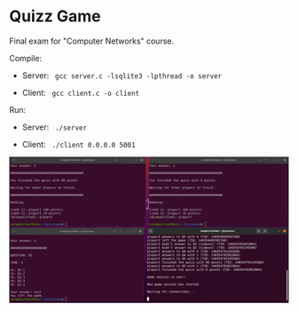 # Quizz Game
Final exam for "Computer Networks" course.

Compile: 
- Server:  <code>
 gcc server.c -lsqlite3 -lpthread -o server </code>

- Client:  <code>
 gcc client.c -o client </code>
 
 Run:
 
- Server:  <code>
 ./server </code>

- Client:  <code>
./client 0.0.0.0 5001 </code>

<img src="https://github.com/cata-11/quizz-game-cli/blob/main/screenshot.png" width="auto" max-height="600">
